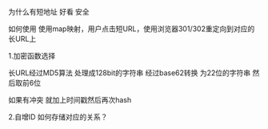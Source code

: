 为什么有短地址
好看 安全 

如何使用
使用map映射，用户点击短URL，使用浏览器301/302重定向到对应的长URL上


1.加密函数选择


长URL经过MD5算法 处理成128bit的字符串
经过base62转换 为22位的字符串
然后取前6位

如果有冲突 就加上时间戳然后再次hash


2.自增ID
如何存储对应的关系？






